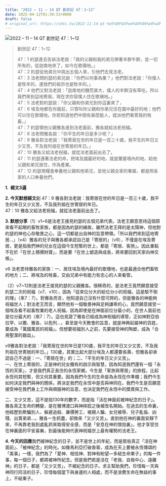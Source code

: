 ```yaml
---
title: "2022 – 11 – 14 QT 創世記 47：1~12"
date: 2025-04-12T01:39:53+0800
draft: false
# original_url: https://cmtc.tw/2022-11-14-qt-%e5%89%b5%e4%b8%96%e8%a8%98-47%ef%bc%9a112
---
```


![2022 – 11 – 14 QT 創世記 47：1\~12](/images/qt.jpg  "2022 – 11 – 14 QT 創世記 47：1\~12")

> 創世記 47：1\~12
>
> 47：1 約瑟進去告訴法老說：「我的父親和我的弟兄帶著羊群牛群，並一切所有的，從迦南地來了，如今在歌珊地。」  
> 47：2 約瑟從他弟兄中挑出五個人來，引他們去見法老。  
> 47：3 法老問約瑟的弟兄說：「你們以何事為業？」他們對法老說：「你僕人是牧羊的，連我們的祖宗也是牧羊的。」  
> 47：4 他們又對法老說：「迦南地的饑荒甚大，僕人的羊群沒有草吃，所以我們來到這地寄居。現在求你容僕人住在歌珊地。」  
> 47：5 法老對約瑟說：「你父親和你弟兄到你這裏來了，  
> 47：6 埃及地都在你面前，只管叫你父親和你弟兄住在國中最好的地；他們可以住在歌珊地。你若知道他們中間有甚麼能人，就派他們看管我的牲畜。」  
> 47：7 約瑟領他父親雅各進到法老面前，雅各就給法老祝福。  
> 47：8 法老問雅各說：「你平生的年日是多少呢？」  
> 47：9 雅各對法老說：「我寄居在世的年日是一百三十歲，我平生的年日又少又苦，不及我列祖在世寄居的年日。」  
> 47：10 雅各又給法老祝福，就從法老面前出去了。  
> 47：11 約瑟遵著法老的命，把埃及國最好的地，就是蘭塞境內的地，給他父親和弟兄居住，作為產業。  
> 47：12 約瑟用糧食奉養他父親和他弟兄，並他父親全家的眷屬，都是照各家的人口奉養他們。

**1.  經文3遍**

**2. 今天默想經文**創 47：9 雅各對法老說：我寄居在世的年日是一百三十歲，我平生的年日又少又苦，不及我列祖在世寄居的年日。  
47：10 雅各又給法老祝福，就從法老面前出去了。

**3. 默想分享**（1）v1\~6是法老王接見約瑟的五個兄弟代表。法老王願意恩待這個原來看不起眼的畜牧家族，都是因為約瑟的緣故，雖然法老王拜的是太陽神，但他對約瑟的神也心存敬畏之心，這一切都是出自神的旨意帶領。「所以我們來到這地寄居…」（v4）雅各的兒子與雅各都承認自己是「寄居的」（v9），不僅是在埃及寄居，更是指我們神的兒女在這個今生短暫的世上，都是「寄居、客旅」。因此重點不在於「在世上積攢財寶」，而是要「在世上塑造與成長，將來要回到天家向神交帳」。

v6 法老恩待雅各的家族：一、居住埃及境內最好的歌珊地，也是最適合他們畜牧的地方；二、將埃及的牲畜，交由兄弟中有能力有忠心的人來看管。

（2）v7\~12則是法老王接見約瑟的父親雅各。很稀奇的，是法老王竟然願意接受約瑟二次的祝福（v7、v10），因為「從來位分大的給位分小的祝福，這是駁不倒的理」（來7：7）。對雅各而言，他知道自己沒有什麼可誇的，但是雅各的神能夠祝福世人；對法老王而言，顯然他有一個敬畏神與足夠謙卑的心，竟然願意接受一個埃及看不起畜牧業的老人祝福，因為即使是在神面前位分最小的，在世人面前也是位分最大的（來7：7）。這也見證了雅各已經成為神祝福的導管，正如神對亞伯拉罕、以撒、雅各、以色列…，甚至是今天教會的旨意，就是神興起屬神的百姓，要成為「萬國萬民的祝福」。但想要祝福別人之前，先要接受神的陶塑，成為「合用聖潔的器皿」。

v9雅各對法老說：「我寄居在世的年日是130歲，我平生的年日又少又苦，不及我列祖在世寄居的年日。」130歲，其實比起大部分埃及人都還要長壽，但雅各卻承認自己不過是：一、「寄居在世」的；二、「平生的年日又少又苦」。  
一、在世上寄居的，正是神的兒女獨有的啟示與智慧，因為知道我們還有一個「永恆的天家」，才是我們真正長住的永恆家鄉。今生是「客旅與寄居」的旅程，比起永恆何其短暫，但又何其重要。因為我們今生的生命是為永恆在作準備；我們今生如何決定我們與神的關係，將決定我們在永恆中是否與神同在。我們今生是否願意接受神在我們身上工作與順服神的旨意，也決定我們在永恆中的獎賞與工作。

二、又少又苦，這不是指130年的數字，而是指「活在神面前被神紀念的日子」。雅各真正生命的轉變，是在雅博渡口與神摔跤之後被改名開始。在過去的生命裏，他經歷到欺騙別人、躲避追殺、廉價勞工、被親人騙、女兒被辱、兒子亂倫、凶殘、出賣弟弟…。雅各一生抓盡，卻換來「又少又苦」。直到他在神的裏面安靜下來，不再靠老我到處亂抓來取得安全感，而是「安息在神的懷抱裏」，他才享受住在神裏面的平安喜樂，到最後能夠代表神祝福世上最有權勢的法老王。

**4. 今天的回應**我們被神紀念的日子，並不是世上的年紀，而是那些真正「活在神面前」、「被神紀念」的時光。如像馬利亞打破香膏，成為在天上要被永恆傳頌的「美事」一樣，我們為了「愛神、相信神、對神有盼望—多結生命果子」的每一件事，每一個日子，都將被神所紀念。但是我們若是活在「老我、自我中心、遠離神」的日子，都是「又少又苦」，不被紀念的日子。求主幫助我們，珍惜每一天與神同行同活的日子，珍惜每個當下與身邊的人相處，而不是浪費生命在無益的事上，不結果子。